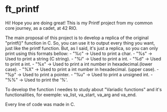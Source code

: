 # ft_printf
Hi! Hope you are doing great!
This is my Printf project from my common core journey, as a cadet, at 42 RIO.

The main proposal of this project is to develop a replica of the original "printf()" function in C. So, you can use it to output every thing you want, just like the printf function.
But, as I said, it's just a replica, so you can only print using this formats bellow:
	- "%c" -> Used to print a char.
	- "%s" -> Used to print a string (C string).
	- "%i" -> Used to print a int.
	- "%d" -> Used to print a int.
	- "%x" -> Used to print a int number in hexadecimal.(lower case).
	- "%X" -> Used to print a int number in hexadecimal. (upper case).
	- "%p" -> Used to print a pointer.
	- "%u" -> Used to print a unsigned int.
	- "%%" -> Used to print the '%'.

To develop the function I needes to study about "Variadic functions" and it's functionalities, for exemple: va_list, va_start, va_arg and va_end.

Every line of code was made in C.

